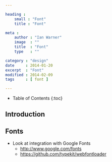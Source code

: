 ```yaml
---

heading :
    small : "Font"
    title : "Font"

meta :
    author : "Ian Warner"
    image  : ""
    title  : "Font"
    type   : ""

category : "design"
date     : 2014-01-20
excerpt  : "Font"
modified : 2014-02-09
tags     : [ font ]

---
```


* Table of Contents
{:toc}

## Introduction

## Fonts

* Look at integration with Google Fonts
    * http://www.google.com/fonts
    * https://github.com/typekit/webfontloader